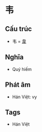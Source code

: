 # 韦

## Cấu trúc
* 韦 = [韋](韋.md)

## Nghĩa
* Quý hiếm

## Phát âm
* Hán Việt: vy

## Tags
* Hán Việt

<script>window.HANZI_FIELD='韦';</script>
